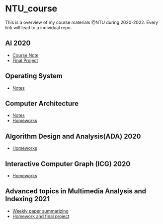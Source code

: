 # NTU_course

This is a overview of my course materials @NTU during 2020-2022.
Every link will lead to a individual repo.

## AI 2020

* [Course Note](https://github.com/annahung31/AI_2020)
* [Final Project](https://github.com/annahung31/covid19-prediction)

## Operating System

* [Notes](https://github.com/annahung31/operating-system-notes)

## Computer Architecture

* [Notes](https://github.com/annahung31/computer-architecture-notes)
* [Homeworks](https://github.com/annahung31/CA_2020)

## Algorithm Design and Analysis(ADA) 2020

* [Homeworks](https://github.com/annahung31/ADA2020)

## Interactive Computer Graph (ICG) 2020

* [Homeworks](https://github.com/annahung31/webGL_practice)


## Advanced topics in Multimedia Analysis and Indexing 2021

* [Weekly paper summarizing](https://github.com/annahung31/multimedia-paper-reading)
* [Homework and final project](https://github.com/annahung31/Advance_MM_homeworks)

